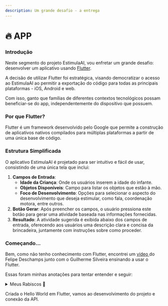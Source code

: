 ```yaml
---
description: Um grande desafio - a entrega
---
```


# 🔥 APP

### Introdução

Neste segmento do projeto EstimulaAI, vou enfretar um grande desafio: desenvolver um aplicativo usando [Flutter](https://flutter.dev/).&#x20;

A decisão de utilizar Flutter foi estratégica, visando democratizar o acesso ao EstimulaAI ao permitir a exportação do código para todas as principais plataformas - iOS, Android e web.

Com isso, ganto que famílias de diferentes contextos tecnológicos possam beneficiar-se do app, independentemente do dispositivo que possuem.

### Por que Flutter?

Flutter é um framework desenvolvido pelo Google que permite a construção de aplicativos nativos compilados para múltiplas plataformas a partir de uma única base de código.&#x20;

### Estrutura Simplificada

O aplicativo EstimulaAI é projetado para ser intuitivo e fácil de usar, consistindo de uma única tela que inclui:

1. **Campos de Entrada**:
   * **Idade da Criança**: Onde os usuários inserem a idade do infante.
   * **Objetos Disponíveis**: Campo para listar os objetos que estão à mão.
   * **Foco de Desenvolvimento**: Opções para selecionar o aspecto do desenvolvimento que deseja estimular, como fala, coordenação motora, entre outros.
2. **Botão Gerar**: Após preencher os campos, o usuário pressiona este botão para gerar uma atividade baseada nas informações fornecidas.
3. **Resultado**: A atividade sugerida é exibida abaixo dos campos de entrada, oferecendo aos usuários uma descrição clara e concisa da brincadeira, juntamente com instruções sobre como proceder.

### Começando...

Bem, como não tenho conhecimento com Flutter, encontrei um [vídeo ](https://www.youtube.com/watch?v=J4BVaXkwmM8)do Felipe Deschamps junto com o Guilherme Silveira ensinando a usar o Flutter.&#x20;

Essas foram minhas anotações para tentar entender e seguir:

<details>

<summary>Meus Rabiscos 📝</summary>

<img src="../.gitbook/assets/324998312-fb9699cd-75ce-44c1-904e-9ff481163474.png" alt="" data-size="original">

</details>

Criada o Hello World em Flutter, vamos ao desenvolvimento do projeto e conexão da API.
